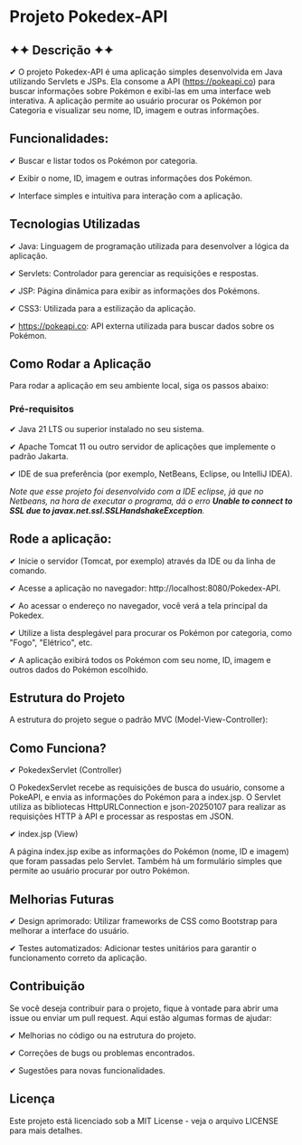 # **Projeto Pokedex-API**

## **✦✦ Descrição ✦✦**

✔ O projeto Pokedex-API é uma aplicação simples desenvolvida em Java utilizando Servlets e JSPs. 
Ela consome a API (https://pokeapi.co) para buscar informações sobre Pokémon e exibi-las em uma interface web interativa. 
A aplicação permite ao usuário procurar os Pokémon por Categoria e visualizar seu nome, ID, imagem e outras informações.

## **Funcionalidades:**

✔ Buscar e listar todos os Pokémon por categoria.

✔ Exibir o nome, ID, imagem e outras informações dos Pokémon.

✔ Interface simples e intuitiva para interação com a aplicação.

## **Tecnologias Utilizadas**

✔ Java: Linguagem de programação utilizada para desenvolver a lógica da aplicação.

✔ Servlets: Controlador para gerenciar as requisições e respostas.

✔ JSP: Página dinâmica para exibir as informações dos Pokémons.

✔ CSS3: Utilizada para a estilização da aplicação.

✔ https://pokeapi.co: API externa utilizada para buscar dados sobre os Pokémon.


## **Como Rodar a Aplicação**
Para rodar a aplicação em seu ambiente local, siga os passos abaixo:

### **Pré-requisitos**
✔ Java 21 LTS ou superior instalado no seu sistema.

✔ Apache Tomcat 11 ou outro servidor de aplicações que implemente o padrão Jakarta.

✔ IDE de sua preferência (por exemplo, NetBeans, Eclipse, ou IntelliJ IDEA).

*Note que esse projeto foi desenvolvido com a IDE eclipse, já que no Netbeans, na hora de executar o programa, dá o erro **Unable to connect to SSL due to javax.net.ssl.SSLHandshakeException**.*


## Rode a aplicação:

✔ Inicie o servidor (Tomcat, por exemplo) através da IDE ou da linha de comando.

✔ Acesse a aplicação no navegador: http://localhost:8080/Pokedex-API.

✔ Ao acessar o endereço no navegador, você verá a tela principal da Pokedex.

✔ Utilize a lista desplegável para procurar os Pokémon por categoria, como "Fogo", "Elétrico", etc.

✔ A aplicação exibirá todos os Pokémon com seu nome, ID, imagem e outros dados do Pokémon escolhido.

## Estrutura do Projeto
A estrutura do projeto segue o padrão MVC (Model-View-Controller):


## Como Funciona?
✔ PokedexServlet (Controller)

O PokedexServlet recebe as requisições de busca do usuário, consome a PokeAPI, e envia as informações do Pokémon para a index.jsp. 
O Servlet utiliza as bibliotecas HttpURLConnection e json-20250107 para realizar as requisições HTTP à API e processar as respostas em JSON.

✔ index.jsp (View)

A página index.jsp exibe as informações do Pokémon (nome, ID e imagem) que foram passadas pelo Servlet. Também há um formulário simples que permite ao usuário procurar por outro Pokémon.

## Melhorias Futuras

✔ Design aprimorado: Utilizar frameworks de CSS como Bootstrap para melhorar a interface do usuário.

✔ Testes automatizados: Adicionar testes unitários para garantir o funcionamento correto da aplicação.

## Contribuição
Se você deseja contribuir para o projeto, fique à vontade para abrir uma issue ou enviar um pull request. Aqui estão algumas formas de ajudar:

✔ Melhorias no código ou na estrutura do projeto.

✔ Correções de bugs ou problemas encontrados.

✔ Sugestões para novas funcionalidades.

## Licença
Este projeto está licenciado sob a MIT License - veja o arquivo LICENSE para mais detalhes.
